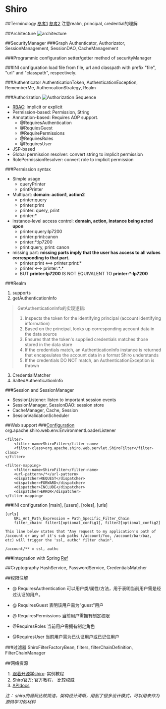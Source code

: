 # Shiro

##Terminology
[参考1](http://shiro.apache.org/terminology.html)  [参考2](http://baike.baidu.com/view/2537677.htm)
注意realm, principal, credential的理解

##Architecture
![architecture](http://shiro.apache.org/assets/images/ShiroArchitecture.png)

##SecurityManager
###Graph
Authenticator, Authorizator, SessionManagement, SessionDAO, CacheManagement

###Programmic configuration
setter/getter method of securityManager
	
###INI configuration
load file from file, url and classpath with prefix "file", "url" and "classpath", respectively.

###Authenticator
AuthenticationToken, AuthenticationException, RememberMe, AuthencationStrategy, Realm

###Authorization
![Authorization Sequence](http://shiro.apache.org/assets/images/ShiroAuthorizationSequence.png)

+ [RBAC](http://www.katasoft.com/blog/2011/05/09/new-rbac-resource-based-access-control): implicit or explicit
+ Permission-based: Permission, String
+ Annotation-based: Requires AOP support. 
  + @RequiresAuthentication
  + @RequiesGuest
  + @RequirePermissions
  + @RequiresRoles
  + @RequiresUser
+ JSP-based
+ Global permission resolver: convert string to implicit permission
+ RolePermissionResolver: convert role to implicit permission

###Permission syntax
+ Simple usage
  + queryPrinter
  + printPrinter
+ Multipart: **domain: action1, action2**
  + printer:query
  + printer:print
  + printer: query, print
  + printer:*
+ instance-level access control: **domain, action, instance being acted upon**
  + printer:query:lp7200
  + printer:print:canon
  + printer:*:lp7200
  + print:query, print: canon
+ missing part: **missing parts imply that the user has access to all values corresponding to that part.**
  + printer:print <==> printer:print:*
  + printer <==> printer:\*:\*
  + BUT **printer:lp7200** IS NOT EQUIVALENT TO **printer:*:lp7200**

###Realm
1. supports
2. getAuthenticationInfo

> GetAuthenticationInfo的实现逻辑: 
> 1. Inspects the token for the identifying principal (account identifying information)
> 2. Based on the principal, looks up corresponding account data in the data source
> 3. Ensures that the token's supplied credentials matches those stored in the data store
> 4. If the credentials match, an AuthenticationInfo instance is returned that encapsulates the account data in a format Shiro understands
> 5. If the credentials DO NOT match, an AuthenticationException is thrown

3. CredentialMatcher
4. SaltedAuthenticationInfo

###Session and SessionManager
+ SessionListener: listen to important session events
+ SessionManager, SessionDAO: session store
+ CacheManager, Cache, Session
+ SessionValidationScheduler

##Web support
###[Configuration](http://shiro.apache.org/web.html#Web-Configuration)
	<listener>
	    <listener-class>org.apache.shiro.web.env.EnvironmentLoaderListener</listener-class>
	</listener>

	<filter>
	    <filter-name>ShiroFilter</filter-name>
	    <filter-class>org.apache.shiro.web.servlet.ShiroFilter</filter-class>
	</filter>

	<filter-mapping>
	    <filter-name>ShiroFilter</filter-name>
	    <url-pattern>/*</url-pattern>
	    <dispatcher>REQUEST</dispatcher> 
	    <dispatcher>FORWARD</dispatcher> 
	    <dispatcher>INCLUDE</dispatcher> 
	    <dispatcher>ERROR</dispatcher>
	</filter-mapping>

###INI configuration
[main], [users], [roles], [urls]

	[urls]
		URL_Ant_Path_Expression = Path_Specific_Filter_Chain
		filter_chain: filter1[optional_config1], filter2[optional_config2]
	
	This line below states that "Any request to my application's path of /account or any of it's sub paths (/account/foo, /account/bar/baz, etc) will trigger the 'ssl, authc' filter chain".
	
	/account/** = ssl, authc

###Integration with Spring
[Ref](http://shiro.apache.org/spring.html)

##Cryptography
HashService, PasswordService, CredentialsMatcher

##权限注解
+ @ RequiresAuthentication 
可以用户类/属性/方法，用于表明当前用户需是经过认证的用户。 

+ @ RequiresGuest 
表明该用户需为”guest”用户 

+ @ RequiresPermissions 
当前用户需拥有制定权限 
 
+ @RequiresRoles 
当前用户需拥有制定角色 

+ @RequiresUser 
当前用户需为已认证用户或已记住用户 

###过滤器
ShiroFilterFactoryBean, filters, filterChainDefinition, FilterChainManager

##网络资源
1. [跟着开源学shiro](http://jinnianshilongnian.iteye.com/blog/2018398): 实例教程
2. [Shiro官方](http://shiro.apache.org/download.html): 官方教程， 比较权威
3. [APIdocs](http://shiro.apache.org/static/latest/apidocs/)

*注： shiro的源码比较简洁，架构设计清晰，用到了很多设计模式，可以用来作为源码学习的材料*

